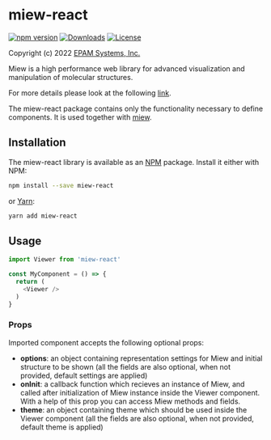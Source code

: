 # miew-react

[![npm version](https://img.shields.io/npm/v/miew-react)](https://www.npmjs.com/package/miew-react)
[![Downloads](https://img.shields.io/npm/dm/miew-react)](https://www.npmjs.com/package/miew-react)
[![License](https://img.shields.io/badge/MIT%20-blue.svg)](https://opensource.org/licenses/MIT)

Copyright (c) 2022 [EPAM Systems, Inc.](https://www.epam.com/)

Miew is a high performance web library for advanced visualization and manipulation of molecular structures.

For more details please look at the following [link](https://github.com/epam/miew/blob/master/README.md).

The miew-react package contains only the functionality necessary to define components. It is used together with [miew](https://www.npmjs.com/package/miew).

## Installation

The miew-react library is available as an [NPM](https://www.npmjs.com/) package. Install it either with NPM:

```sh
npm install --save miew-react
```

or [Yarn](https://yarnpkg.com/):

```sh
yarn add miew-react
```

## Usage

```js
import Viewer from 'miew-react'

const MyComponent = () => {
  return (
    <Viewer />
  )
}
```

### Props

Imported component accepts the following optional props:  
+ **options**: an object containing representation settings for Miew and initial structure to be shown (all the fields are also optional, when not provided, default settings are applied)
+ **onInit**: a callback function which recieves an instance of Miew, and called after initialization of Miew instance inside the Viewer component. With a help of this prop you can access Miew methods and fields.
+ **theme**: an object containing theme which should be used inside the Viewer component (all the fields are also optional, when not provided, default theme is applied)

